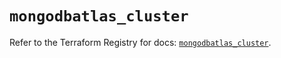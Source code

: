 # `mongodbatlas_cluster`

Refer to the Terraform Registry for docs: [`mongodbatlas_cluster`](https://registry.terraform.io/providers/mongodb/mongodbatlas/1.26.1/docs/resources/cluster).
